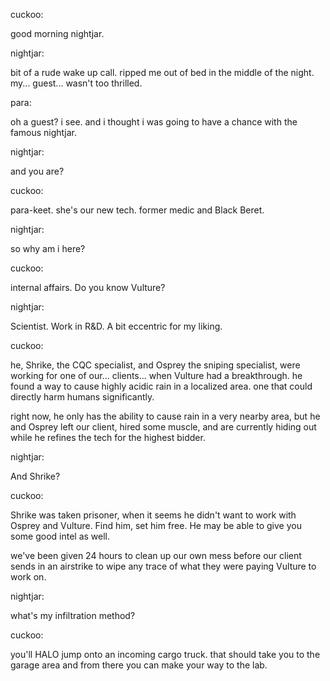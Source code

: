 cuckoo:

good morning nightjar.

nightjar:

bit of a rude wake up call. ripped me out of bed in the middle of the night. my... guest... wasn't too thrilled.

para:

oh a guest? i see. and i thought i was going to have a chance with the famous nightjar.

nightjar:

and you are?

cuckoo:

para-keet. she's our new tech. former medic and Black Beret.

nightjar:

so why am i here?

cuckoo:

internal affairs. Do you know Vulture?

nightjar:

Scientist. Work in R&D. A bit eccentric for my liking.

cuckoo:

he, Shrike, the CQC specialist, and Osprey the sniping specialist, were working for one of our... clients...
when Vulture had a breakthrough. he found a way to cause highly acidic rain in a localized area. one
that could directly harm humans significantly.

right now, he only has the ability to cause rain in a very nearby area, but he and Osprey left our
client, hired some muscle, and are currently hiding out while he refines the tech for the highest bidder.

nightjar:

And Shrike?

cuckoo:

Shrike was taken prisoner, when it seems he didn't want to work with Osprey and Vulture. Find him, set
him free. He may be able to give you some good intel as well.

we've been given 24 hours to clean up our own mess before our client sends in an airstrike to wipe any
trace of what they were paying Vulture to work on.

nightjar:

what's my infiltration method?

cuckoo:

you'll HALO jump onto an incoming cargo truck. that should take you to the garage area and from there
you can make your way to the lab.
